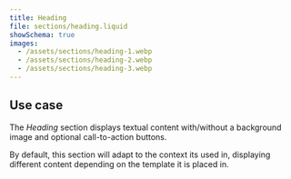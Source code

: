 ```yaml
---
title: Heading
file: sections/heading.liquid
showSchema: true
images:
  - /assets/sections/heading-1.webp
  - /assets/sections/heading-2.webp
  - /assets/sections/heading-3.webp
---
```


## Use case

The *Heading* section displays textual content with/without a background image and optional call-to-action buttons.

By default, this section will adapt to the context its used in, displaying different content depending on the template it is placed in.
